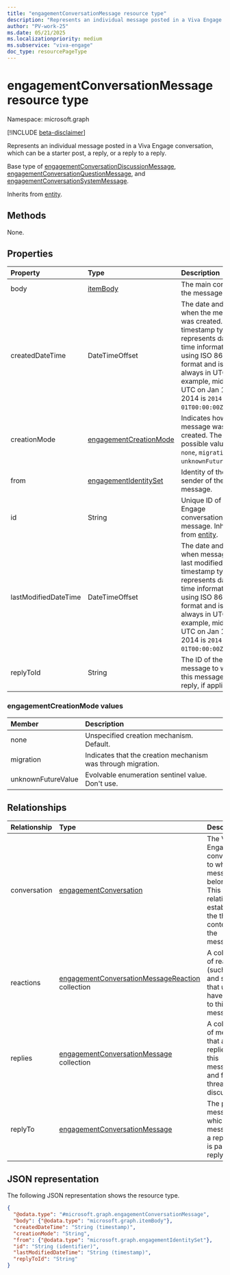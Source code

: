```yaml
---
title: "engagementConversationMessage resource type"
description: "Represents an individual message posted in a Viva Engage conversation, which can be a starter post, a reply, or a reply to a reply."
author: "PV-work-25"
ms.date: 05/21/2025
ms.localizationpriority: medium
ms.subservice: "viva-engage"
doc_type: resourcePageType
---
```


# engagementConversationMessage resource type

Namespace: microsoft.graph

[!INCLUDE [beta-disclaimer](../../includes/beta-disclaimer.md)]

Represents an individual message posted in a Viva Engage conversation, which can be a starter post, a reply, or a reply to a reply.  

Base type of [engagementConversationDiscussionMessage](../resources/engagementconversationdiscussionmessage.md), [engagementConversationQuestionMessage](../resources/engagementconversationquestionmessage.md), and [engagementConversationSystemMessage](../resources/engagementconversationsystemmessage.md).

Inherits from [entity](../resources/entity.md).

## Methods

None.

## Properties
|Property|Type|Description|
|:---|:---|:---|
|body|[itemBody](../resources/itembody.md)|The main content of the message.|
|createdDateTime|DateTimeOffset|The date and time when the message was created. The timestamp type represents date and time information using ISO 8601 format and is always in UTC. For example, midnight UTC on Jan 1, 2014 is `2014-01-01T00:00:00Z`. |
|creationMode|[engagementCreationMode](../resources/engagementconversationmessage.md#engagementcreationmode-values)|Indicates how the message was created. The possible values are: `none`, `migration`, `unknownFutureValue`.|
|from|[engagementIdentitySet](../resources/engagementidentityset.md)|Identity of the sender of the message.|
|id|String|Unique ID of a Viva Engage conversation message. Inherited from [entity](../resources/entity.md).|
|lastModifiedDateTime|DateTimeOffset|The date and time when message was last modified. The timestamp type represents date and time information using ISO 8601 format and is always in UTC. For example, midnight UTC on Jan 1, 2014 is `2014-01-01T00:00:00Z`.|
|replyToId|String|The ID of the parent message to which this message is a reply, if applicable.|

### engagementCreationMode values

| Member             | Description                                                  |
|:-------------------|:-------------------------------------------------------------|
| none               | Unspecified creation mechanism. Default.                     |
| migration          | Indicates that the creation mechanism was through migration. |
| unknownFutureValue | Evolvable enumeration sentinel value. Don't use.             |

## Relationships
|Relationship|Type|Description|
|:---|:---|:---|
|conversation|[engagementConversation](../resources/engagementconversation.md)|The Viva Engage conversation to which this message belongs. This relationship establishes the thread context for the message.|
|reactions|[engagementConversationMessageReaction](../resources/engagementconversationmessagereaction.md) collection|A collection of reactions (such as like and smile) that users have applied to this message.|
|replies|[engagementConversationMessage](../resources/engagementconversationmessage.md) collection|A collection of messages that are replies to this message and form a threaded discussion.|
|replyTo|[engagementConversationMessage](../resources/engagementconversationmessage.md)|The parent message to which this message is a reply, if it is part of a reply chain.|

## JSON representation
The following JSON representation shows the resource type.
<!-- {
  "blockType": "resource",
  "keyProperty": "id",
  "@odata.type": "microsoft.graph.engagementConversationMessage",
  "baseType": "microsoft.graph.entity",
  "openType": false
}
-->
``` json
{
  "@odata.type": "#microsoft.graph.engagementConversationMessage",
  "body": {"@odata.type": "microsoft.graph.itemBody"},
  "createdDateTime": "String (timestamp)",
  "creationMode": "String",
  "from": {"@odata.type": "microsoft.graph.engagementIdentitySet"},
  "id": "String (identifier)",
  "lastModifiedDateTime": "String (timestamp)",
  "replyToId": "String"
}
```
